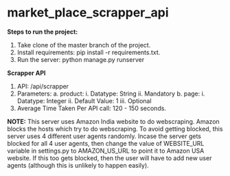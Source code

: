 # market_place_scrapper_api

**Steps to run the project:**
1. Take clone of the master branch of the project.
2. Install requirements: pip install -r requirements.txt.
3. Run the server: python manage.py runserver

**Scrapper API**
1. API: /api/scrapper
2. Parameters:
   a. product:
        i. Datatype: String
        ii. Mandatory
   b. page:
        i. Datatype: Integer
        ii. Default Value: 1
        iii. Optional
3. Average Time Taken Per API call: 120 - 150 seconds.

**NOTE:** 
This server uses Amazon India website to do webscraping. Amazon blocks the hosts which try to do webscraping. To 
avoid getting blocked, this server uses 4 different user agents randomly. Incase the server gets blocked for all 4 user 
agents, then change the value of WEBSITE_URL variable in settings.py to AMAZON_US_URL to point it to Amazon USA website.
If this too gets blocked, then the user will have to add new user agents (although this is unlikely to happen easily).